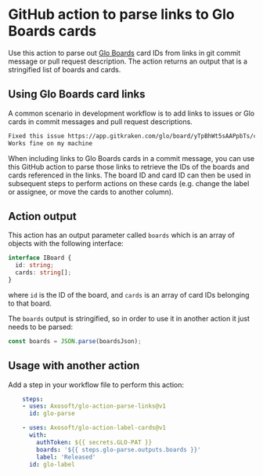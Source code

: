 # GitHub action to parse links to Glo Boards cards

Use this action to parse out [Glo Boards](https://www.gitkraken.com/glo) card IDs from links in git commit message or pull request description.
The action returns an output that is a stringified list of boards and cards.

## Using Glo Boards card links
A common scenario in development workflow is to add links to issues or Glo cards in commit messages and pull request descriptions.
```md
Fixed this issue https://app.gitkraken.com/glo/board/yTpBhWt5sAAPpbTs/card/XTpBhVr8GQAQzaCa
Works fine on my machine
```

When including links to Glo Boards cards in a commit message, you can use this GitHub action to parse those links
to retrieve the IDs of the boards and cards referenced in the links.
The board ID and card ID can then be used in subsequent steps to perform actions on these cards
(e.g. change the label or assignee, or move the cards to another column).

## Action output
This action has an output parameter called `boards` which is an array of objects with the following interface:
```ts
interface IBoard {
  id: string;
  cards: string[];
}
```
where `id` is the ID of the board, and `cards` is an array of card IDs belonging to that board.

The `boards` output is stringified, so in order to use it in another action it just needs to be parsed:
```ts
const boards = JSON.parse(boardsJson);
```


## Usage with another action
Add a step in your workflow file to perform this action:
```yaml
    steps:
    - uses: Axosoft/glo-action-parse-links@v1
      id: glo-parse

    - uses: Axosoft/glo-action-label-cards@v1
      with:
        authToken: ${{ secrets.GLO-PAT }}
        boards: '${{ steps.glo-parse.outputs.boards }}'
        label: 'Released'
      id: glo-label
```

